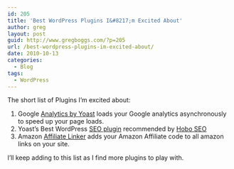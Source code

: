 ```yaml
---
id: 205
title: 'Best WordPress Plugins I&#8217;m Excited About'
author: greg
layout: post
guid: http://www.gregboggs.com/?p=205
url: /best-wordpress-plugins-im-excited-about/
date: 2010-10-13
categories:
  - Blog
tags:
  - WordPress
---
```

The short list of Plugins I&#8217;m excited about:

  1. Google [Analytics by Yoast][1] loads your Google analytics asynchronously to speed up your page loads.
  2. Yoast&#8217;s Best WordPress [SEO plugin][2] recommended by [Hobo SEO][3]
  3. Amazon [Affiliate Linker][4] adds your Amazon Affiliate code to all amazon links on your site.

I&#8217;ll keep adding to this list as I find more plugins to play with.

 [1]: http://yoast.com/wordpress/google-analytics/
 [2]: http://yoast.com/wordpress/seo/
 [3]: http://www.hobo-web.co.uk/seo-blog/index.php/the-best-wordpress-seo-plugin/
 [4]: http://http://yoast.com/wordpress/amazon-auto-link/